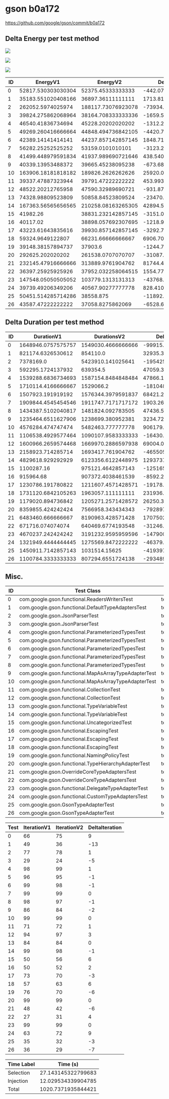 # gson b0a172


https://github.com/google/gson/commit/b0a172



## Delta Energy per test method

![](./gson_delta_energy_0_v.png)

![](./gson_delta_energy_1_v.png)

![](./gson_delta_energy_2_v.png)


| ID | EnergyV1 | EnergyV2 | DeltaEnergy | σV1 | σV2 |
| --- | --- | --- | --- | --- | --- |
| 0 | 52817.530303030304 | 52375.45333333333 | -442.0769696969728 | 33462.51524228253 | 27628.027215030914 |
| 1 | 35183.551020408166 | 36897.36111111111 | 1713.8100907029439 | 4107.658725670937 | 5360.652562643521 |
| 2 | 262052.5974025974 | 188117.73076923078 | -73934.86663336662 | 583061.6434896159 | 475720.28951037786 |
| 3 | 39824.275862068964 | 38164.708333333336 | -1659.567528735628 | 5081.386553216598 | 4877.222881920668 |
| 4 | 46540.41836734694 | 45228.20202020202 | -1312.2163471449167 | 21099.650429410813 | 18422.685234023706 |
| 5 | 49269.260416666664 | 44848.494736842105 | -4420.765679824559 | 50103.99753954373 | 16869.41472349086 |
| 6 | 42389.14141414141 | 44237.857142857145 | 1848.7157287157315 | 13250.787473462502 | 16729.59161644603 |
| 7 | 56282.25252525252 | 53159.0101010101 | -3123.242424242424 | 28772.98256531476 | 24641.1530551796 |
| 8 | 41499.448979591834 | 41937.989690721646 | 438.5407111298118 | 12240.898496536065 | 13834.052481903438 |
| 9 | 40339.13953488372 | 39665.45238095238 | -673.6871539313361 | 8343.861425752344 | 7762.579922761262 |
| 10 | 163906.18181818182 | 189826.2626262626 | 25920.08080808079 | 262380.0109532076 | 336795.87470078433 |
| 11 | 39337.47887323944 | 39791.47222222222 | 453.99334898278175 | 4340.821194649679 | 4981.939083028432 |
| 12 | 48522.20212765958 | 47590.32989690721 | -931.872230752364 | 15736.356574708721 | 16059.054235624044 |
| 13 | 74328.98809523809 | 50858.84523809524 | -23470.142857142855 | 180821.49790756512 | 35165.587456751375 |
| 14 | 167363.56565656565 | 210258.08163265305 | 42894.515976087394 | 394016.5862510518 | 454641.4278154992 |
| 15 | 41982.26 | 38831.232142857145 | -3151.027857142857 | 12182.037985181298 | 5942.437252481604 |
| 16 | 40117.02 | 38898.057692307695 | -1218.9623076923017 | 12086.3728628402 | 6426.095690510271 |
| 17 | 43223.61643835616 | 39930.857142857145 | -3292.7592954990178 | 18167.65417614061 | 10231.691720595676 |
| 18 | 59324.9649122807 | 66231.66666666667 | 6906.701754385969 | 47119.00278893146 | 51900.163798561 |
| 19 | 39148.38157894737 | 37903.6 | -1244.781578947368 | 6080.6147282013 | 5393.743154009891 |
| 20 | 292625.202020202 | 261538.0707070707 | -31087.131313131307 | 453856.8361553776 | 436786.30267880816 |
| 21 | 232145.47916666666 | 313889.9761904762 | 81744.49702380956 | 470362.26425034134 | 617713.5047370642 |
| 22 | 36397.25925925926 | 37952.032258064515 | 1554.7729988052524 | 5277.205970843905 | 4731.686792485871 |
| 23 | 147548.05050505052 | 103779.1313131313 | -43768.91919191921 | 190732.31058215478 | 118036.83355756322 |
| 24 | 39739.49206349206 | 40567.90277777778 | 828.4107142857174 | 10630.107731200147 | 9407.174946638283 |
| 25 | 50451.514285714286 | 38558.875 | -11892.639285714286 | 65017.19883686661 | 7374.486493775346 |
| 26 | 43587.47222222222 | 37058.8275862069 | -6528.64463601532 | 33614.60574370587 | 5560.3814249530715 |

## Delta Duration per test method


| ID | DurationV1 | DurationsV2 | DeltaDuration |
| --- | --- | --- | --- |
| 0 | 1648946.0757575757 | 1549030.4666666666 | -99915.60909090913 |
| 1 | 821174.6326530612 | 854110.0 | 32935.367346938816 |
| 2 | 7378169.0 | 5423910.141025641 | -1954258.858974359 |
| 3 | 592295.1724137932 | 639354.5 | 47059.32758620684 |
| 4 | 1539288.6836734693 | 1587154.8484848484 | 47866.16481137904 |
| 5 | 1710114.4166666667 | 1529066.2 | -181048.2166666668 |
| 6 | 1507923.191919192 | 1576344.3979591837 | 68421.2060399917 |
| 7 | 1909844.4545454546 | 1911747.7171717172 | 1903.2626262626145 |
| 8 | 1434387.5102040817 | 1481824.092783505 | 47436.58257942344 |
| 9 | 1235464.6511627906 | 1238699.380952381 | 3234.729789590463 |
| 10 | 4576284.474747474 | 5482463.777777778 | 906179.3030303037 |
| 11 | 1106538.4929577464 | 1090107.9583333333 | -16430.53462441312 |
| 12 | 1600966.2659574468 | 1669970.2886597938 | 69004.02270234702 |
| 13 | 2158923.714285714 | 1693417.761904762 | -465505.9523809522 |
| 14 | 4829618.929292929 | 6123356.6122448975 | 1293737.6829519682 |
| 15 | 1100287.16 | 975121.4642857143 | -125165.6957142856 |
| 16 | 915964.68 | 907372.4038461539 | -8592.276153846178 |
| 17 | 1230786.191780822 | 1211607.4571428571 | -19178.73463796475 |
| 18 | 1731120.6842105263 | 1963057.111111111 | 231936.42690058472 |
| 19 | 1179020.894736842 | 1205271.2571428572 | 26250.362406015163 |
| 20 | 8359855.424242424 | 7566958.343434343 | -792897.0808080807 |
| 21 | 6483460.666666667 | 8190963.428571428 | 1707502.7619047612 |
| 22 | 671716.074074074 | 640469.6774193548 | -31246.396654719254 |
| 23 | 4670237.242424242 | 3191232.9595959596 | -1479004.2828282826 |
| 24 | 1321949.4444444445 | 1275569.8472222222 | -46379.59722222225 |
| 25 | 1450911.7142857143 | 1031514.15625 | -419397.5580357143 |
| 26 | 1100784.3333333333 | 807294.6551724138 | -293489.67816091946 |

## Misc.

| ID | Test Class | Test Method |
| --- | --- | --- |
| 0 | com.google.gson.functional.ReadersWritersTest | testReadWriteTwoObjects |
| 1 | com.google.gson.functional.DefaultTypeAdaptersTest | testBitSetDeserialization |
| 2 | com.google.gson.JsonParserTest | testReadWriteTwoObjects |
| 3 | com.google.gson.JsonParserTest | testParseMixedArray |
| 4 | com.google.gson.functional.ParameterizedTypesTest | testVariableTypeArrayDeserialization |
| 5 | com.google.gson.functional.ParameterizedTypesTest | testVariableTypeDeserialization |
| 6 | com.google.gson.functional.ParameterizedTypesTest | testParameterizedTypeGenericArraysDeserialization |
| 7 | com.google.gson.functional.ParameterizedTypesTest | testVariableTypeFieldsAndGenericArraysDeserialization |
| 8 | com.google.gson.functional.ParameterizedTypesTest | testParameterizedTypeWithVariableTypeDeserialization |
| 9 | com.google.gson.functional.MapAsArrayTypeAdapterTest | testMultipleEnableComplexKeyRegistrationHasNoEffect |
| 10 | com.google.gson.functional.MapAsArrayTypeAdapterTest | testSerializeComplexMapWithTypeAdapter |
| 11 | com.google.gson.functional.CollectionTest | testFieldIsArrayList |
| 12 | com.google.gson.functional.CollectionTest | testWildcardCollectionField |
| 13 | com.google.gson.functional.TypeVariableTest | testAdvancedTypeVariables |
| 14 | com.google.gson.functional.TypeVariableTest | testTypeVariablesViaTypeParameter |
| 15 | com.google.gson.functional.UncategorizedTest | testGsonInstanceReusableForSerializationAndDeserialization |
| 16 | com.google.gson.functional.EscapingTest | testGsonDoubleDeserialization |
| 17 | com.google.gson.functional.EscapingTest | testGsonAcceptsEscapedAndNonEscapedJsonDeserialization |
| 18 | com.google.gson.functional.EscapingTest | testEscapingObjectFields |
| 19 | com.google.gson.functional.NamingPolicyTest | testComplexFieldNameStrategy |
| 20 | com.google.gson.functional.TypeHierarchyAdapterTest | testTypeHierarchy |
| 21 | com.google.gson.OverrideCoreTypeAdaptersTest | testOverrideWrapperBooleanAdapter |
| 22 | com.google.gson.OverrideCoreTypeAdaptersTest | testOverridePrimitiveBooleanAdapter |
| 23 | com.google.gson.functional.DelegateTypeAdapterTest | testDelegateInvoked |
| 24 | com.google.gson.functional.CustomTypeAdaptersTest | testRegisterHierarchyAdapterForDate |
| 25 | com.google.gson.GsonTypeAdapterTest | testTypeAdapterThrowsException |
| 26 | com.google.gson.GsonTypeAdapterTest | testTypeAdapterProperlyConvertsTypes |




| Test | IterationV1 | IterationV2 | DeltaIteration |
| --- | --- | --- | --- |
| 0 | 66 | 75 | 9 |
| 1 | 49 | 36 | -13 |
| 2 | 77 | 78 | 1 |
| 3 | 29 | 24 | -5 |
| 4 | 98 | 99 | 1 |
| 5 | 96 | 95 | -1 |
| 6 | 99 | 98 | -1 |
| 7 | 99 | 99 | 0 |
| 8 | 98 | 97 | -1 |
| 9 | 86 | 84 | -2 |
| 10 | 99 | 99 | 0 |
| 11 | 71 | 72 | 1 |
| 12 | 94 | 97 | 3 |
| 13 | 84 | 84 | 0 |
| 14 | 99 | 98 | -1 |
| 15 | 50 | 56 | 6 |
| 16 | 50 | 52 | 2 |
| 17 | 73 | 70 | -3 |
| 18 | 57 | 63 | 6 |
| 19 | 76 | 70 | -6 |
| 20 | 99 | 99 | 0 |
| 21 | 48 | 42 | -6 |
| 22 | 27 | 31 | 4 |
| 23 | 99 | 99 | 0 |
| 24 | 63 | 72 | 9 |
| 25 | 35 | 32 | -3 |
| 26 | 36 | 29 | -7 |



| Time Label | Time (s) |
| --- | --- |
| Selection | 27.143145322799683 |
| Injection | 12.029534339904785 |
| Total | 1020.7371935844421 |


